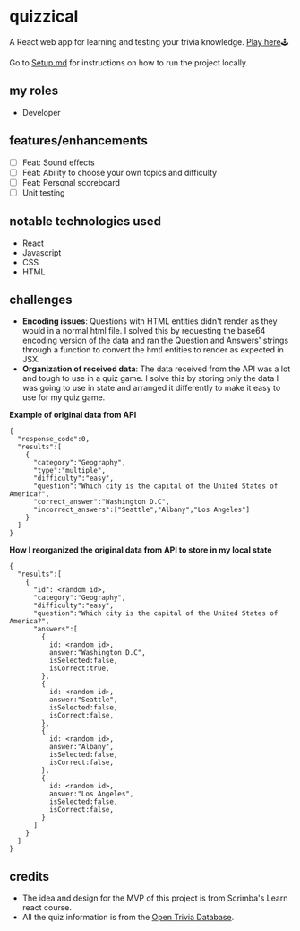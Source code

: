 # quizzical
A React web app for learning and testing your trivia knowledge. [Play here](https://www.ngoako.com/quizzical/)🕹


Go to [Setup.md](https://github.com/Ngoakor12/quizzical/blob/master/Setup.md) for instructions on how to run the project locally.

## my roles
- Developer

## features/enhancements
- [ ] Feat: Sound effects
- [ ] Feat: Ability to choose your own topics and difficulty
- [ ] Feat: Personal scoreboard
- [ ] Unit testing

## notable technologies used
- React
- Javascript
- CSS
- HTML

## challenges
- **Encoding issues**: Questions with HTML entities didn't render as they would in a normal html file. I solved this by requesting the base64 encoding version of the data and ran the Question and Answers' strings through a function to convert the hmtl entities to render as expected in JSX.
- **Organization of received data**: The data received from the API was a lot and tough to use in a quiz game. I solve this by storing only the data I was going to use in state and arranged it differently to make it easy to use for my quiz game.

**Example of original data from API**
```
{
  "response_code":0,
  "results":[
    {
      "category":"Geography",
      "type":"multiple",
      "difficulty":"easy",
      "question":"Which city is the capital of the United States of America?",
      "correct_answer":"Washington D.C",
      "incorrect_answers":["Seattle","Albany","Los Angeles"]
    }
  ]
}
```

**How I reorganized the original data from API to store in my local state**
```
{
  "results":[
    {
      "id": <random id>,
      "category":"Geography",
      "difficulty":"easy",
      "question":"Which city is the capital of the United States of America?",
      "answers":[
        {
          id: <random id>,
          answer:"Washington D.C",
          isSelected:false,
          isCorrect:true,
        },
        {
          id: <random id>,
          answer:"Seattle",
          isSelected:false,
          isCorrect:false,
        },
        {
          id: <random id>,
          answer:"Albany",
          isSelected:false,
          isCorrect:false,
        },
        {
          id: <random id>,
          answer:"Los Angeles",
          isSelected:false,
          isCorrect:false,
        }
      ]
    }
  ]
}
```

## credits
- The idea and design for the MVP of this project is from Scrimba's Learn react course.
- All the quiz information is from the [Open Trivia Database](https://opentdb.com/).

<!--## screenshots-->
